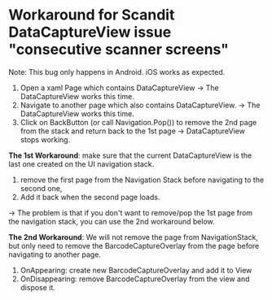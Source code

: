 # Workaround for Scandit DataCaptureView issue "consecutive scanner screens"

Note: This bug only happens in Android. iOS works as expected.
1. Open a xaml Page which contains DataCaptureView -> The DataCaptureView works this time.
2. Navigate to another page which also contains DataCaptureView. -> The DataCaptureView works this time.
3. Click on BackButton (or call Navigation.Pop()) to remove the 2nd page from the stack and return back to the 1st page -> DataCaptureView stops working.

**The 1st Workaround**: make sure that the current DataCaptureView is the last one created on the UI navigation stack. 
1. remove the first page from the Navigation Stack before navigating to the second one, 
2. Add it back when the second page loads.

-> The problem is that if you don't want to remove/pop the 1st page from the navigation stack, you can use the 2nd workaround below.

**The 2nd Workaround**: We will not remove the page from NavigationStack, but only need to remove the BarcodeCaptureOverlay from the page before navigating to another page.
1. OnAppearing: create new BarcodeCaptureOverlay and add it to View
2. OnDisappearing: remove BarcodeCaptureOverlay from the view and dispose it.

